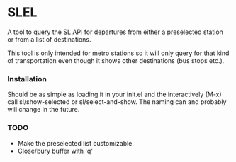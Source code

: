 # SLEL

A tool to query the SL API for departures from either a preselected station or from a list of destinations.

This tool is only intended for metro stations so it will only query for that kind of transportation even though it shows 
other destinations (bus stops etc.). 


### Installation

Should be as simple as loading it in your init.el and the interactively (M-x) call sl/show-selected or sl/select-and-show.
The naming can and probably will change in the future. 



### TODO
- Make the preselected list customizable.
- Close/bury buffer with 'q'

